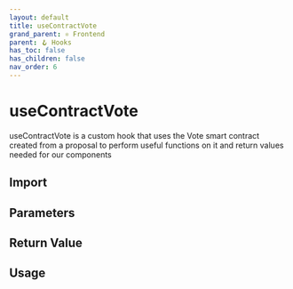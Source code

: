 ```yaml
---
layout: default
title: useContractVote
grand_parent: ⚛️ Frontend
parent: 🪝 Hooks
has_toc: false
has_children: false
nav_order: 6
---
```


# useContractVote

useContractVote is a custom hook that uses the Vote smart contract created from a proposal to perform useful functions on it and return values needed for our components

## Import

## Parameters

## Return Value

## Usage
